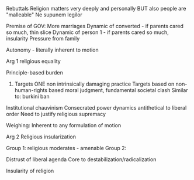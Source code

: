 
Rebuttals
Religion matters very deeply and personally
BUT also people are "malleable"
Ne supunem legilor

Premise of GOV: More marriages
Dynamic of converted - if parents cared so much, thin slice
Dynamic of person 1 - if parents cared so much, insularity
Pressure from family

Autonomy - literally inherent to motion

Arg 1 religious equality

Principle-based burden

1. Targets ONE non intrinsically damaging practice
Targets based on non-human-rights based moral judgment, fundamental societal clash
Similar to: burkini ban


Institutional chauvinism
Consecrated power dynamics antithetical to liberal order
Need to justify religious supremacy

 
Weighing: 
Inherent to any formulation of motion

Arg 2 Religious insularization

Group 1: religious moderates - amenable
Group 2: 

Distrust of liberal agenda
Core to destabilization/radicalization

Insularity of religion
